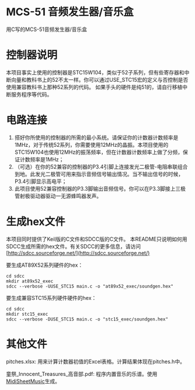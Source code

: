 # MCS-51 音频发生器/音乐盒
用C写的MCS-51音频发生器/音乐盒

# 控制器说明
本项目事实上使用的控制器是STC15W104，类似于52子系列，但有些寄存器和中断向量和教科书上的52不太一样。你可以通过USE_STC15宏的定义与否控制是否使用兼容教科书上那种52系列的代码。
如果手头的硬件是纯51的，请自行移植中断服务程序等代码。

# 电路连接
1. 搭好你所使用的控制器的所需的最小系统。请保证你的计数器计数频率是1MHz，对于传统52系列，你需要使用12MHz的晶振。本项目使用的STC15W104也使用12MHz的振荡频率，但在计数器计数频率上做了分频，保证计数频率是1MHz；
2. （可选）在你的52兼容的控制器的P3.4引脚上连接发光二极管-电阻串联组合到地。此发光二极管可用来指示音频信号输出情况。当不输出信号的时候，P3.4引脚显示高电平；
3. 此项目使用52兼容控制器的P3.3脚输出音频信号。你可以在P3.3脚接上三极管射极驱动器驱动一无源蜂鸣器发声。

# 生成hex文件
本项目同时提供了Keil版的C文件和SDCC版的C文件。 本README只说明如何用SDCC生成所需的hex文件。有关SDCC的更多信息，请访问[http://sdcc.sourceforge.net/](http://sdcc.sourceforge.net/)

要生成AT89X52系列硬件的hex：
```
cd sdcc
mkdir at89x52_exec
sdcc --verbose -UUSE_STC15 main.c -o "at89x52_exec/soundgen.hex"
```

要生成兼容STC15系列硬件硬件的hex：
```
cd sdcc
mkdir stc15_exec
sdcc --verbose -DUSE_STC15 main.c -o "stc15_exec/soundgen.hex"
```

# 其他文件
pitches.xlsx: 用来计算计数器初值的Excel表格。计算结果体现在pitches.h中。

童祭_Innocent_Treasures_高音部.pdf: 程序内置音乐的乐谱。使用[MidiSheetMusic](http://midisheetmusic.sourceforge.net/)生成。
